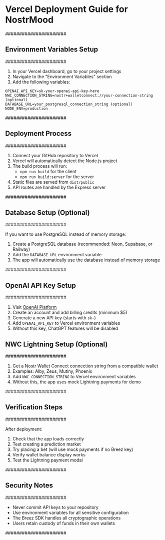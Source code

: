 # Vercel Deployment Guide for NostrMood

######################

## Environment Variables Setup

######################

1. In your Vercel dashboard, go to your project settings
2. Navigate to the "Environment Variables" section
3. Add the following variables:

```
OPENAI_API_KEY=sk-your-openai-api-key-here
NWC_CONNECTION_STRING=nostr+walletconnect://your-connection-string (optional)
DATABASE_URL=your_postgresql_connection_string (optional)
NODE_ENV=production
```

######################

## Deployment Process

######################

1. Connect your GitHub repository to Vercel
2. Vercel will automatically detect the Node.js project
3. The build process will run:
   - `npm run build` for the client
   - `npm run build:server` for the server
4. Static files are served from `dist/public`
5. API routes are handled by the Express server

######################

## Database Setup (Optional)

######################

If you want to use PostgreSQL instead of memory storage:

1. Create a PostgreSQL database (recommended: Neon, Supabase, or Railway)
2. Add the `DATABASE_URL` environment variable
3. The app will automatically use the database instead of memory storage

######################

## OpenAI API Key Setup

######################

1. Visit [OpenAI Platform](https://platform.openai.com/api-keys)
2. Create an account and add billing credits (minimum $5)
3. Generate a new API key (starts with `sk-`)
4. Add `OPENAI_API_KEY` to Vercel environment variables
5. Without this key, ChatGPT features will be disabled

## NWC Lightning Setup (Optional)

######################

1. Get a Nostr Wallet Connect connection string from a compatible wallet
2. Examples: Alby, Zeus, Mutiny, Phoenix
3. Add `NWC_CONNECTION_STRING` to Vercel environment variables
4. Without this, the app uses mock Lightning payments for demo

######################

## Verification Steps

######################

After deployment:

1. Check that the app loads correctly
2. Test creating a prediction market
3. Try placing a bet (will use mock payments if no Breez key)
4. Verify wallet balance display works
5. Test the Lightning payment modal

######################

## Security Notes

######################

- Never commit API keys to your repository
- Use environment variables for all sensitive configuration
- The Breez SDK handles all cryptographic operations
- Users retain custody of funds in their own wallets

######################
